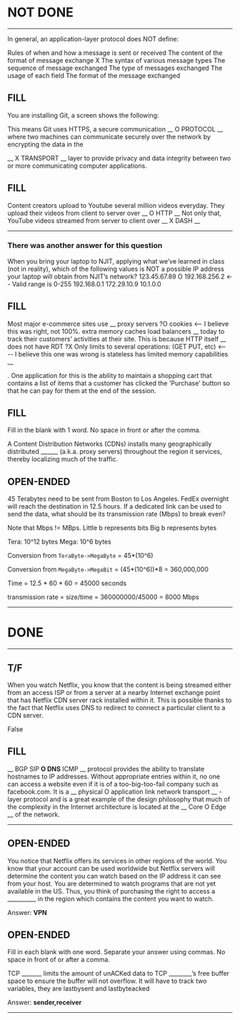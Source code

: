# NOT DONE
______________________
In general, an application-layer protocol does NOT define:

Rules of when and how a message is sent or received
The content of the format of message exchange
X The syntax of various message types
The sequence of message exchanged
The type of messages exchanged
The usage of each field
The format of the message exchanged

FILL
----------------------
You are installing Git, a screen shows the following:

This means Git uses HTTPS, a secure communication 
__
O PROTOCOL
__
where two machines can communicate securely over the network by encrypting the data in the

__ 
X TRANSPORT
__
layer to provide privacy and data integrity between two or more communicating computer applications.

FILL
----------------------
Content creators upload to Youtube several million videos everyday. 
They upload their videos from client to server over 
__
O HTTP
__
Not only that, YouTube videos streamed from server to client over 
__
X DASH
__

---------------------- 
### There was another answer for this question
When you bring your laptop to NJIT, applying what we’ve learned in class (not in reality), 
which of the following values is NOT a possible IP address your laptop will obtain from NJIT’s network?
123.45.67.89
O 192.168.256.2 <-- Valid range is 0-255
192.168.0.1
172.29.10.9
10.1.0.0

FILL
-----------------------
Most major e-commerce sites use 
__
proxy servers
?O cookies <-- I believe this was right, not 100%.
extra memory
caches
load balancers
__
today to track their customers’ activities at their site.  This is because HTTP itself 
__
does not have RDT
?X Only limits to several operations: (GET PUT, etc) <---- I believe this one was wrong
is stateless
has limited memory capabilities
__

. One application for this is the ability to maintain a shopping 
cart that contains a list of items that a customer has clicked the 'Purchase' button so that 
he can pay for them at the end of the session.

FILL
----------------------
Fill in the blank with 1 word. No space in front or after the comma.

A Content Distribution Networks (CDNs) installs many geographically 
distributed ______ (a.k.a. proxy servers) throughout the region it services, 
thereby localizing much of the traffic.

OPEN-ENDED
---------------------
45 Terabytes need to be sent from Boston to Los Angeles. FedEx overnight will reach the destination in 
12.5 hours. If a dedicated link can be used to send the data, what should be its transmission rate (Mbps) 
	to break even?

Note that Mbps != MBps.
Little b represents bits
Big b represents bytes

Tera: 10^12 bytes
Mega: 10^6 bytes

Conversion from ``TeraByte->MegaByte`` = 45*(10^6)

Conversion from ``MegaByte->MegaBit`` = (45*(10^6))*8 = 360,000,000

Time = 12.5 * 60 * 60 = 45000 seconds

transmission rate = size/time = 360000000/45000 = 8000 Mbps

---------------------


# DONE
______________________
T/F
----------------------
When you watch Netflix, you know that the content is being streamed either from an access ISP or 
from a server at a nearby Internet exchange point that has Netflix CDN server rack installed within it. 
This is possible thanks to the fact that Netflix uses DNS to redirect to connect a particular client to a 
CDN server.

False

FILL
----------------------
__ 
BGP
SIP
**O DNS**
ICMP
__
protocol provides the ability to translate hostnames to IP addresses. 
Without appropriate entries within it, no one can access a website even if it is of a too-big-too-fail 
company such as facebook.com. 
It is a 
__
physical
O application
link
network
transport
__
-layer protocol and is a great example of the design philosophy that 
much of the complexity in the Internet architecture is located at the 
__
Core
O Edge
__
of the network.
 
----------------------


OPEN-ENDED
-----------------------
You notice that Netflix offers its services in other regions of the world. 
You know that your account can be used worldwide but Netflix servers will determine the content you can 
watch based on the IP address it can see from your host. You are determined to watch programs that are not 
yet available in the US. Thus, you think of purchasing the right to access 
a __________ in the region which contains the content you want to watch.

Answer: 
**VPN**

OPEN-ENDED
---------------------
Fill in each blank with one word. Separate your answer using commas. No space in front of or after a comma.

TCP _______ limits the amount of unACKed data to TCP ________’s 
free buffer space to ensure the buffer will not overflow. It will have to track two variables, 
they are lastbysent and lastbyteacked

Answer:
**sender,receiver**

----------------------

